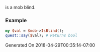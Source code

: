 is a mob blind.
### Example

```perl
my $val = $mob->IsBlind();
quest::say($val); # Returns bool
```


Generated On 2018-04-29T00:35:14-07:00
